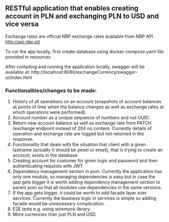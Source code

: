 ## RESTful application that enables creating account in PLN and exchanging PLN to USD and vice versa ##
Exchange rates are official NBP exchange rates available from NBP API http://api.nbp.pl/ 
 
To run the app locally, first create database using docker-compose.yaml file provided
in resources.

After compiling and running the application locally, swagger will be available at: http://localhost:8080/exchangeCurrency/swagger-ui/index.html

### Functionalities/changes to be made: ###

1. History of all operations on an account (snapshots of account balances at points of time 
when the balance changes as well as exchange rates at which operations were performed).
2. Account number as a unique sequence of numbers and not UUID.
3. Return new account balance as well as exchange rate from PATCH /exchange endpoint instead of 204 no content.
Currently details of operation and exchange rate are logged but not returned in the response.
4. Functionality that deals with the situation that client 
with a given lastname (actually it should be pesel or email),
that is trying to create an account, exists in the database.
5. Creating account for customer for given login and password and then authenticating requests with JWT.
6. Dependency management section in pom. Currently the application has only one module, 
so managing dependencies is easy but in case the app gets bigger it is worth adding 
dependency management section to parent pom so that all modules use dependencies 
in the same versions.
7. If the app gets bigger, it could be worth to add facade layer over services. 
Currently the business logic in services is simple so adding facade would be unnecessary complication. 
8. E2E tests e.g. using wiremock library.
9. More currencies than just PLN and USD.
